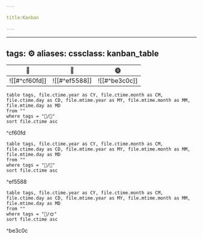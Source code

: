 --- 
title:Kanban 
---
---
tags: ⚙️
aliases: 
cssclass: kanban_table
---

| 🌱️           | 🌿️           | 🌞️           |
| ------------- | ------------- | ------------- |
| ![[#^cf60fd]] | ![[#^ef5588]] | ![[#^be3c0c]] | 

```dataview
table tags, file.ctime.year as CY, file.ctime.month as CM, file.ctime.day as CD, file.mtime.year as MY, file.mtime.month as MM, file.mtime.day as MD
from ""
where tags = "📝️/🌱️"
sort file.ctime asc
```

^cf60fd

```dataview
table tags, file.ctime.year as CY, file.ctime.month as CM, file.ctime.day as CD, file.mtime.year as MY, file.mtime.month as MM, file.mtime.day as MD
from ""
where tags = "📝️/🌿️"
sort file.ctime asc
```

^ef5588

```dataview
table tags, file.ctime.year as CY, file.ctime.month as CM, file.ctime.day as CD, file.mtime.year as MY, file.mtime.month as MM, file.mtime.day as MD
from ""
where tags = "📝️/🌞️"
sort file.ctime asc
```

^be3c0c
